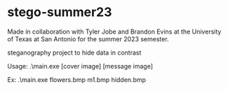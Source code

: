 # stego-summer23

Made in collaboration with Tyler Jobe and Brandon Evins at the University of Texas at San Antonio for the summer 2023 semester. 

steganography project to hide data in contrast

Usage:
.\main.exe [cover image] [message image] <output file>

Ex:
.\main.exe flowers.bmp m1.bmp hidden.bmp
